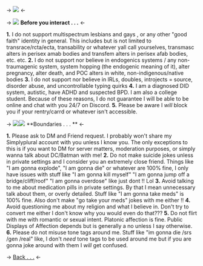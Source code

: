 -> ![](https://files.catbox.moe/7gi5p5.webp) <-

-> ![](https://files.catbox.moe/85e6ex.gif) **Before you interact . . .** <-

**1.** I do not support multispectrum lesbians and gays , or any other "good faith" identity in general. This includes but is not limited to transrace/rcta/ecta, transability or whatever yall call yourselves, transmasc alters in perisex amab bodies and transfem alters in perisex afab bodies, etc. etc.
**2.** I do not support nor believe in endogenics systems / any non-traumagenic system, system hopping (the endogenic meaning of it), alter pregnancy, alter death, and POC alters in white, non-indigenous/native bodies
**3.** I do not support nor believe in IRLs, doubles, introjects = source, disorder abuse, and uncontrollable typing quirks
**4.** I am a diagnosed DID system, autistic, have ADHD and suspected BPD. I am also a college student.  Because of these reasons, I do not guarantee I will be able to be online and chat with you 24/7 on Discord.
**5.** Please be aware I *will* block you if your rentry/carrd or whatever isn't accessible.

-> ![](https://files.catbox.moe/85mz39.gif)![]( https://files.catbox.moe/pzo7af.gif) **Boundaries . . . ** <-

**1.** Please ask to DM and Friend request. I probably won't share my Simplyplural account with you unless I know you. The only exceptions to this is if you want to DM for server matters, moderation purposes, or simply wanna talk about DC/Batman with me!
**2.** Do not make suicide jokes unless in private settings and I consider you an extremely close friend. Things like "I am gonna explode", "I am gonna die" or whatever are 100% fine, I only have issues with stuff like "I am gonna kill myself" "I am gonna jump off a bridge/cliff/roof" "I am gonna overdose" like just dont !! Lol
**3.** Avoid talking to me about medication pills in private settings. By that I mean unnecessary talk about them, or overly detailed. Stuff like "I am gonna take meds" is 100% fine. Also don't make "go take your meds" jokes with me either !!
**4.** Avoid questioning me about my religion and what I believe in. Don't try to convert me either I don't know why you would even do that???
**5.** Do not flirt with me with romantic or sexual intent. Platonic affection is fine. Public Displays of Affection depends but is generally a no unless I say otherwise.
**6.** Please do not misuse tone tags around me. Stuff like "im gonna die /srs /gen /real" like, I don't *need* tone tags to be used around me but if you are gonna joke around with them I *will* get confused.

-> [Back . . .](https://rentry.co/sonofgothamcity) <-
